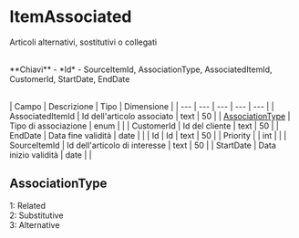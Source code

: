 # ItemAssociated
Articoli alternativi, sostitutivi o collegati

<br>
**Chiavi**
- *Id*
- SourceItemId, AssociationType, AssociatedItemId, CustomerId, StartDate, EndDate
<br><br>

| Campo | Descrizione | Tipo | Dimensione | 
| --- | --- | --- | --- | --- |
| AssociatedItemId | Id dell'articolo associato | text | 50 |
| [AssociationType](#associationtype) | Tipo di associazione | enum |  |
| CustomerId | Id del cliente | text | 50 |
| EndDate | Data fine validità | date |  |
| Id | Id | text | 50 |
| Priority |  | int |  |
| SourceItemId | Id dell'articolo di interesse | text | 50 |
| StartDate | Data inizio validità | date |  |

AssociationType
---
1: Related<br>2: Substitutive<br>3: Alternative

